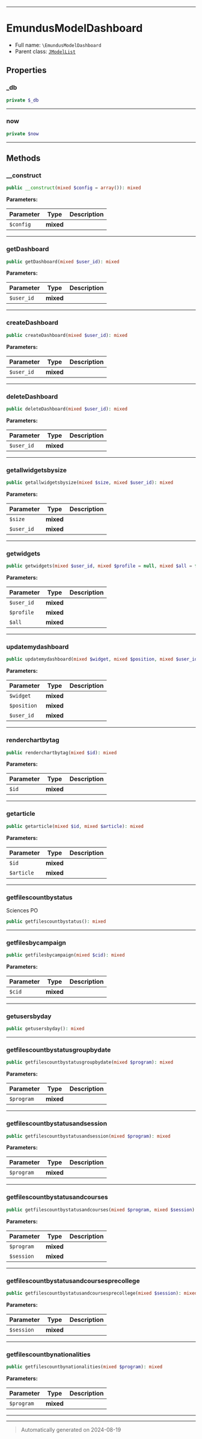 ***

# EmundusModelDashboard





* Full name: `\EmundusModelDashboard`
* Parent class: [`JModelList`](./JModelList.md)



## Properties


### _db



```php
private $_db
```






***

### now



```php
private $now
```






***

## Methods


### __construct



```php
public __construct(mixed $config = array()): mixed
```








**Parameters:**

| Parameter | Type | Description |
|-----------|------|-------------|
| `$config` | **mixed** |  |





***

### getDashboard



```php
public getDashboard(mixed $user_id): mixed
```








**Parameters:**

| Parameter | Type | Description |
|-----------|------|-------------|
| `$user_id` | **mixed** |  |





***

### createDashboard



```php
public createDashboard(mixed $user_id): mixed
```








**Parameters:**

| Parameter | Type | Description |
|-----------|------|-------------|
| `$user_id` | **mixed** |  |





***

### deleteDashboard



```php
public deleteDashboard(mixed $user_id): mixed
```








**Parameters:**

| Parameter | Type | Description |
|-----------|------|-------------|
| `$user_id` | **mixed** |  |





***

### getallwidgetsbysize



```php
public getallwidgetsbysize(mixed $size, mixed $user_id): mixed
```








**Parameters:**

| Parameter | Type | Description |
|-----------|------|-------------|
| `$size` | **mixed** |  |
| `$user_id` | **mixed** |  |





***

### getwidgets



```php
public getwidgets(mixed $user_id, mixed $profile = null, mixed $all = false): mixed
```








**Parameters:**

| Parameter | Type | Description |
|-----------|------|-------------|
| `$user_id` | **mixed** |  |
| `$profile` | **mixed** |  |
| `$all` | **mixed** |  |





***

### updatemydashboard



```php
public updatemydashboard(mixed $widget, mixed $position, mixed $user_id): mixed
```








**Parameters:**

| Parameter | Type | Description |
|-----------|------|-------------|
| `$widget` | **mixed** |  |
| `$position` | **mixed** |  |
| `$user_id` | **mixed** |  |





***

### renderchartbytag



```php
public renderchartbytag(mixed $id): mixed
```








**Parameters:**

| Parameter | Type | Description |
|-----------|------|-------------|
| `$id` | **mixed** |  |





***

### getarticle



```php
public getarticle(mixed $id, mixed $article): mixed
```








**Parameters:**

| Parameter | Type | Description |
|-----------|------|-------------|
| `$id` | **mixed** |  |
| `$article` | **mixed** |  |





***

### getfilescountbystatus

Sciences PO

```php
public getfilescountbystatus(): mixed
```












***

### getfilesbycampaign



```php
public getfilesbycampaign(mixed $cid): mixed
```








**Parameters:**

| Parameter | Type | Description |
|-----------|------|-------------|
| `$cid` | **mixed** |  |





***

### getusersbyday



```php
public getusersbyday(): mixed
```












***

### getfilescountbystatusgroupbydate



```php
public getfilescountbystatusgroupbydate(mixed $program): mixed
```








**Parameters:**

| Parameter | Type | Description |
|-----------|------|-------------|
| `$program` | **mixed** |  |





***

### getfilescountbystatusandsession



```php
public getfilescountbystatusandsession(mixed $program): mixed
```








**Parameters:**

| Parameter | Type | Description |
|-----------|------|-------------|
| `$program` | **mixed** |  |





***

### getfilescountbystatusandcourses



```php
public getfilescountbystatusandcourses(mixed $program, mixed $session): mixed
```








**Parameters:**

| Parameter | Type | Description |
|-----------|------|-------------|
| `$program` | **mixed** |  |
| `$session` | **mixed** |  |





***

### getfilescountbystatusandcoursesprecollege



```php
public getfilescountbystatusandcoursesprecollege(mixed $session): mixed
```








**Parameters:**

| Parameter | Type | Description |
|-----------|------|-------------|
| `$session` | **mixed** |  |





***

### getfilescountbynationalities



```php
public getfilescountbynationalities(mixed $program): mixed
```








**Parameters:**

| Parameter | Type | Description |
|-----------|------|-------------|
| `$program` | **mixed** |  |





***


***
> Automatically generated on 2024-08-19
